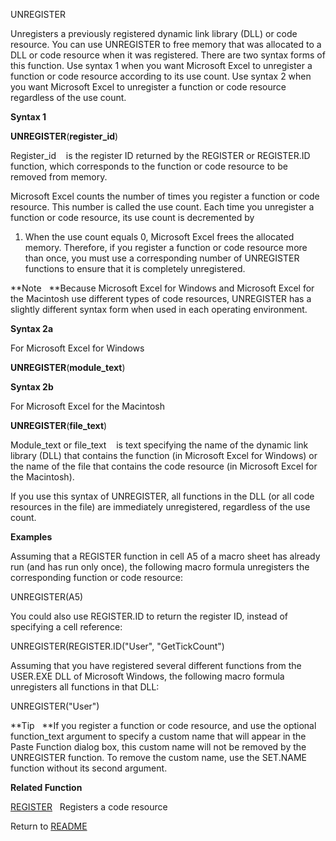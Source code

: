 UNREGISTER

Unregisters a previously registered dynamic link library (DLL) or code
resource. You can use UNREGISTER to free memory that was allocated to a
DLL or code resource when it was registered. There are two syntax forms
of this function. Use syntax 1 when you want Microsoft Excel to
unregister a function or code resource according to its use count. Use
syntax 2 when you want Microsoft Excel to unregister a function or code
resource regardless of the use count.

**Syntax 1**

**UNREGISTER**(**register\_id**)

Register\_id&nbsp;&nbsp;&nbsp;&nbsp;is the register ID returned by the
REGISTER or REGISTER.ID function, which corresponds to the function or
code resource to be removed from memory.

Microsoft Excel counts the number of times you register a function or
code resource. This number is called the use count. Each time you
unregister a function or code resource, its use count is decremented by
1. When the use count equals 0, Microsoft Excel frees the allocated
memory. Therefore, if you register a function or code resource more than
once, you must use a corresponding number of UNREGISTER functions to
ensure that it is completely unregistered.

**Note&nbsp;&nbsp;&nbsp;**Because Microsoft Excel for Windows and
Microsoft Excel for the Macintosh use different types of code resources,
UNREGISTER has a slightly different syntax form when used in each
operating environment.

**Syntax 2a**

For Microsoft Excel for Windows

**UNREGISTER**(**module\_text**)

**Syntax 2b**

For Microsoft Excel for the Macintosh

**UNREGISTER**(**file\_text**)

Module\_text or file\_text&nbsp;&nbsp;&nbsp;&nbsp;is text specifying the
name of the dynamic link library (DLL) that contains the function (in
Microsoft Excel for Windows) or the name of the file that contains the
code resource (in Microsoft Excel for the Macintosh).

If you use this syntax of UNREGISTER, all functions in the DLL (or all
code resources in the file) are immediately unregistered, regardless of
the use count.

**Examples**

Assuming that a REGISTER function in cell A5 of a macro sheet has
already run (and has run only once), the following macro formula
unregisters the corresponding function or code resource:

UNREGISTER(A5)

You could also use REGISTER.ID to return the register ID, instead of
specifying a cell reference:

UNREGISTER(REGISTER.ID("User", "GetTickCount")

Assuming that you have registered several different functions from the
USER.EXE DLL of Microsoft Windows, the following macro formula
unregisters all functions in that DLL:

UNREGISTER("User")

**Tip&nbsp;&nbsp;&nbsp;**If you register a function or code resource,
and use the optional function\_text argument to specify a custom name
that will appear in the Paste Function dialog box, this custom name will
not be removed by the UNREGISTER function. To remove the custom name,
use the SET.NAME function without its second argument.

**Related Function**

[REGISTER](REGISTER.md)&nbsp;&nbsp;&nbsp;Registers a code resource



Return to [README](README.md)

